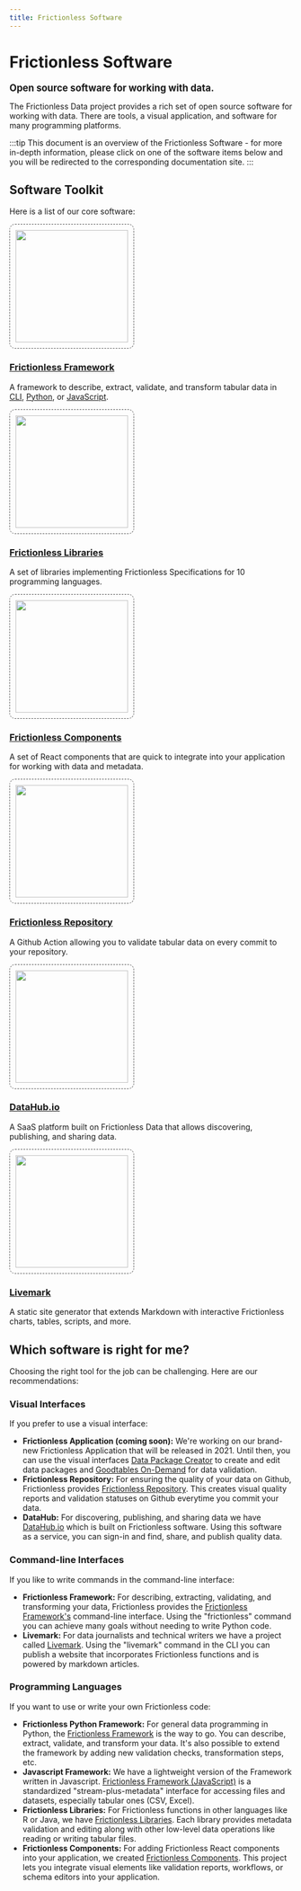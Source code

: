 ```yaml
---
title: Frictionless Software
---
```


# Frictionless Software

<big><strong>Open source software for working with data.</strong></big>

The Frictionless Data project provides a rich set of open source software for working with data. There are tools, a visual application, and software for many programming platforms.

:::tip
This document is an overview of the Frictionless Software - for more in-depth information, please click on one of the software items below and you will be redirected to the corresponding documentation site.
:::

## Software Toolkit

Here is a list of our core software:

<div class="main-section black-text">
<div class="features flex flex-row flex-wrap py-4">

<!-- Frictionless Framework -->
<div class="w-full md:w-1/3 feature flex justify-center">
 <div class="px-8 text-center">
   <a href="https://framework.frictionlessdata.io" target="_blank">
     <img src="/img/software/framework.png" style="width: 200px; border:dashed 1px #555; padding: 10px; border-radius: 10px;" />
     <h3>Frictionless Framework</h3>
   </a>
   <p>A framework to describe, extract, validate, and transform tabular data in <a href="https://framework.frictionlessdata.io/" target="_blank">CLI</a>, <a href="https://framework.frictionlessdata.io/" target="_blank">Python</a>, or <a href="https://github.com/frictionlessdata/frictionless-js" target="_blank">JavaScript</a>.</p>
 </div>
</div>

<!-- Frictionless Libraries -->
<div class="w-full md:w-1/3 feature flex justify-center">
 <div class="px-8 text-center">
   <a href="https://libraries.frictionlessdata.io" target="_blank">
     <img src="/img/software/libraries.png" style="width: 200px; border:dashed 1px #555; padding: 10px; border-radius: 10px;" />
     <h3>Frictionless Libraries</h3>
   </a>
   <p>A set of libraries implementing Frictionless Specifications for 10 programming languages.</p>
 </div>
</div>

<!-- Frictionless Components -->
<div class="w-full md:w-1/3 feature flex justify-center">
 <div class="px-8 text-center">
   <a href="https://components.frictionlessdata.io/" target="_blank">
     <img src="/img/software/components.png" style="width: 200px; border:dashed 1px #555; padding: 10px; border-radius: 10px;" />
     <h3>Frictionless Components</h3>
   </a>
   <p>A set of React components that are quick to integrate into your application for working with data and metadata.</p>
 </div>
</div>

<!-- Frictionless Repository -->
<div class="w-full md:w-1/3 feature flex justify-center">
 <div class="px-8 text-center">
   <a href="https://repository.frictionlessdata.io" target="_blank">
     <img src="/img/software/repository.png" style="width: 200px; border:dashed 1px #555; padding: 10px; border-radius: 10px;" />
     <h3>Frictionless Repository</h3>
   </a>
   <p>A Github Action allowing you to validate tabular data on every commit to your repository.</p>
 </div>
</div>

<!-- DataHub.io -->
<div class="w-full md:w-1/3 feature flex justify-center">
 <div class="px-8 text-center">
   <a href="https://datahub.io/" target="_blank">
     <img src="/img/software/datahub.png" style="width: 200px; border:dashed 1px #555; padding: 10px; border-radius: 10px;" />
     <h3>DataHub.io</h3>
   </a>
   <p>A SaaS platform built on Frictionless Data that allows discovering, publishing, and sharing data.</p>
 </div>
</div>

<!-- Livemark -->
<div class="w-full md:w-1/3 feature flex justify-center">
 <div class="px-8 text-center">
   <a href="https://livemark.frictionlessdata.io" target="_blank">
     <img src="/img/software/livemark.png" style="width: 200px; border:dashed 1px #555; padding: 10px; border-radius: 10px;" />
     <h3>Livemark</h3>
   </a>
   <p> A static site generator that extends Markdown with interactive Frictionless charts, tables, scripts, and more.</p>
 </div>
</div>

</div>
</div>

## Which software is right for me?

Choosing the right tool for the job can be challenging. Here are our recommendations:

### Visual Interfaces

If you prefer to use a visual interface:

- **Frictionless Application (coming soon):** We're working on our brand-new Frictionless Application that will be released in 2021. Until then, you can use the visual interfaces [Data Package Creator](https://create.frictionlessdata.io/) to create and edit data packages and [Goodtables On-Demand](http://try.goodtables.io/) for data validation.
- **Frictionless Repository:** For ensuring the quality of your data on Github, Frictionless provides [Frictionless Repository](https://repository.frictionlessdata.io/). This creates visual quality reports and validation statuses on Github everytime you commit your data.
- **DataHub:** For discovering, publishing, and sharing data we have [DataHub.io](https://datahub.io/) which is built on Frictionless software. Using this software as a service, you can sign-in and find, share, and publish quality data.

### Command-line Interfaces

If you like to write commands in the command-line interface:

- **Frictionless Framework:** For describing, extracting, validating, and transforming your data, Frictionless provides the [Frictionless Framework's](https://framework.frictionlessdata.io/) command-line interface. Using the "frictionless" command you can achieve many goals without needing to write Python code.
- **Livemark:** For data journalists and technical writers we have a project called [Livemark](https://livemark.frictionlessdata.io/). Using the "livemark" command in the CLI you can publish a website that incorporates Frictionless functions and is powered by markdown articles.

### Programming Languages
If you want to use or write your own Frictionless code:

- **Frictionless Python Framework:** For general data programming in Python, the [Frictionless Framework](https://framework.frictionlessdata.io/) is the way to go. You can describe, extract, validate, and transform your data. It's also possible to extend the framework by adding new validation checks, transformation steps, etc.
- **Javascript Framework:** We have a lightweight version of the Framework written in Javascript. [Frictionless Framework (JavaScript)](https://github.com/frictionlessdata/frictionless-js) is a standardized "stream-plus-metadata" interface for accessing files and datasets, especially tabular ones (CSV, Excel).
- **Frictionless Libraries:** For Frictionless functions in other languages like R or Java, we have [Frictionless Libraries](https://libraries.frictionlessdata.io/). Each library provides metadata validation and editing along with other low-level data operations like reading or writing tabular files.
- **Frictionless Components:** For adding Frictionless React components into your application, we created [Frictionless Components](https://components.frictionlessdata.io/). This project lets you integrate visual elements like validation reports, workflows, or schema editors into your application.